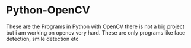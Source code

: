 # Python-OpenCV
These are the Programs in Python with OpenCV there is not a big project but i am working on opencv very hard.
These are only programs like face detection, smile detection etc
